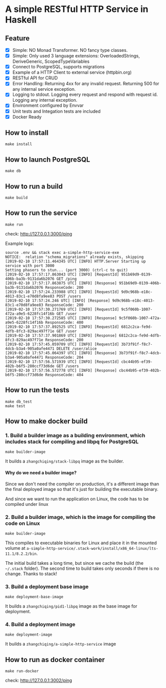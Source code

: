 # A simple RESTful HTTP Service in Haskell

## Feature
- [x] Simple: NO Monad Transformer. NO fancy type classes.
- [x] Simple: Only used 3 language extensions: OverloadedStrings, DeriveGeneric, ScopedTypeVariables
- [x] Connect to PostgreSQL, supports migrations
- [x] Example of a HTTP Client to external service (httpbin.org)
- [x] RESTful API for CRUD
- [x] Error Handling: Returning 4xx for any invalid request. Returning 500 for any internal service exception.
- [x] Logging to stdout. Logging every request and respond with request id. Logging any internal exception.
- [x] Environment configured by Envvar
- [x] Unit tests and Integation tests are included
- [x] Docker Ready

## How to install
```
make install
```

## How to launch PostgreSQL
```
make db
```

## How to run a build
```
make build
```

## How to run the service
```
make run
```

check: http://127.0.0.1:3000/ping

Example logs:
```
source .env && stack exec a-simple-http-service-exe
NOTICE:  relation "schema_migrations" already exists, skipping
[2019-02-10 17:57:11.464345 UTC] [INFO] HTTP.Server Starting up service with port 3000
Setting phasers to stun... (port 3000) (ctrl-c to quit)
[2019-02-10 17:57:17.863043 UTC] [INFO] [RequestId] 951b69d9-0139-406b-ba3b-9131da6b2076 GET /ping
[2019-02-10 17:57:17.863875 UTC] [INFO] [Response] 951b69d9-0139-406b-ba3b-9131da6b2076 ResponseCode: 200
[2019-02-10 17:57:24.233988 UTC] [INFO] [RequestId] 9d9c968b-e18c-4013-83c1-e70d8fa9ee83 POST /users
[2019-02-10 17:57:24.246 UTC] [INFO] [Response] 9d9c968b-e18c-4013-83c1-e70d8fa9ee83 ResponseCode: 200
[2019-02-10 17:57:30.271769 UTC] [INFO] [RequestId] 9c5f060b-1007-472a-a9e5-6228fc14f16b GET /user
[2019-02-10 17:57:30.272585 UTC] [INFO] [Response] 9c5f060b-1007-472a-a9e5-6228fc14f16b ResponseCode: 400
[2019-02-10 17:57:37.892525 UTC] [INFO] [RequestId] 6812c2ca-fe9d-4dfb-8fc3-829ac497f71e GET /user
[2019-02-10 17:57:37.901869 UTC] [INFO] [Response] 6812c2ca-fe9d-4dfb-8fc3-829ac497f71e ResponseCode: 200
[2019-02-10 17:57:45.059709 UTC] [INFO] [RequestId] 3b73f91f-f8c7-4dcb-b3a4-905a0afe4471 DELETE /user/alice
[2019-02-10 17:57:45.064397 UTC] [INFO] [Response] 3b73f91f-f8c7-4dcb-b3a4-905a0afe4471 ResponseCode: 204
[2019-02-10 17:57:56.571939 UTC] [INFO] [RequestId] cbc44b95-ef39-402b-b6f5-280ccf73d6de GET /users
[2019-02-10 17:57:56.572778 UTC] [INFO] [Response] cbc44b95-ef39-402b-b6f5-280ccf73d6de ResponseCode: 404
```

## How to run the tests
```
make db_test
make test
```

## How to make docker build
### 1. Build a builder image as a building environment, which includes stack for compiling and libpq for PostgreSQL
```
make builder-image
```
It builds a `zhangchiqing/stack-libpq` image as the builder.

#### Why do we need a builder image?
Since we don't need the compiler on production, it's a different image than the final deployed image so that it's just for building the executable binary.

And since we want to run the application on Linux, the code has to be compiled under linux

### 2. Build a builder image, which is the image for compiling the code on Linux
```
make builder-image
```
This compiles to executable binaries for Linux and place it in the mounted volume at `a-simple-http-service/.stack-work/install/x86_64-linux/lts-11.1/8.2.2/bin`.

The initial build takes a long time, but since we cache the build (the `~/.stack` folder). The second time to build takes only seconds if there is no change. Thanks to stack!

### 3. Build a deployment base image
```
make deployment-base-image
```
It builds a `zhangchiqing/pid1-libpq` image as the base image for deployment.

### 4. Build a deployment image
```
make deployment-image
```
It builds a `zhangchiqing/a-simple-http-service` image

## How to run as docker container
```
make run-docker
```

check: http://127.0.0.1:3002/ping
